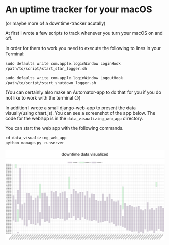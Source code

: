 # An uptime tracker for your macOS

(or maybe more of a downtime-tracker acutally)

At first I wrote a few scripts to track whenever you turn your macOS on and off.

In order for them to work you need to execute the following to lines in your Terminal:
```
sudo defaults write com.apple.loginWindow LoginHook /path/to/script/start_star_logger.sh
```

```
sudo defaults write com.apple.loginWindow LogoutHook /path/to/script/start_shutdown_logger.sh
```
(You can certainly also make an Automator-app to do that for you if you do not like to work with the terminal 😉)

In addition I wrote a small django-web-app to present the data visually(using chart.js).
You can see a screenshot of the app below.
The code for the webapp is in the ``data_visualizing_web_app`` directory.

You can start the web app with the following commands.

```
cd data_visualizing_web_app
python manage.py runserver
```

![a screenshot of the django-webapp I wrote](./screenshot-django-webapp.png)
